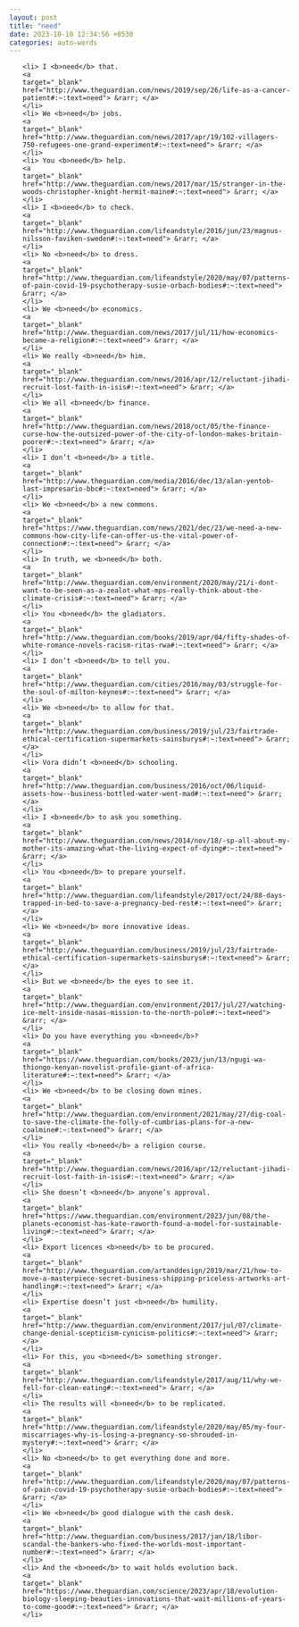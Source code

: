 ```yaml
---
layout: post
title: "need"
date: 2023-10-10 12:34:56 +0530
categories: auto-words
---
```

<ol>

    <li> I <b>need</b> that.
    <a 
    target="_blank" 
    href="http://www.theguardian.com/news/2019/sep/26/life-as-a-cancer-patient#:~:text=need"> &rarr; </a>
    </li>
    <li> We <b>need</b> jobs.
    <a 
    target="_blank" 
    href="http://www.theguardian.com/news/2017/apr/19/102-villagers-750-refugees-one-grand-experiment#:~:text=need"> &rarr; </a>
    </li>
    <li> You <b>need</b> help.
    <a 
    target="_blank" 
    href="http://www.theguardian.com/news/2017/mar/15/stranger-in-the-woods-christopher-knight-hermit-maine#:~:text=need"> &rarr; </a>
    </li>
    <li> I <b>need</b> to check.
    <a 
    target="_blank" 
    href="http://www.theguardian.com/lifeandstyle/2016/jun/23/magnus-nilsson-faviken-sweden#:~:text=need"> &rarr; </a>
    </li>
    <li> No <b>need</b> to dress.
    <a 
    target="_blank" 
    href="http://www.theguardian.com/lifeandstyle/2020/may/07/patterns-of-pain-covid-19-psychotherapy-susie-orbach-bodies#:~:text=need"> &rarr; </a>
    </li>
    <li> We <b>need</b> economics.
    <a 
    target="_blank" 
    href="http://www.theguardian.com/news/2017/jul/11/how-economics-became-a-religion#:~:text=need"> &rarr; </a>
    </li>
    <li> We really <b>need</b> him.
    <a 
    target="_blank" 
    href="http://www.theguardian.com/news/2016/apr/12/reluctant-jihadi-recruit-lost-faith-in-isis#:~:text=need"> &rarr; </a>
    </li>
    <li> We all <b>need</b> finance.
    <a 
    target="_blank" 
    href="http://www.theguardian.com/news/2018/oct/05/the-finance-curse-how-the-outsized-power-of-the-city-of-london-makes-britain-poorer#:~:text=need"> &rarr; </a>
    </li>
    <li> I don’t <b>need</b> a title.
    <a 
    target="_blank" 
    href="http://www.theguardian.com/media/2016/dec/13/alan-yentob-last-impresario-bbc#:~:text=need"> &rarr; </a>
    </li>
    <li> We <b>need</b> a new commons.
    <a 
    target="_blank" 
    href="https://www.theguardian.com/news/2021/dec/23/we-need-a-new-commons-how-city-life-can-offer-us-the-vital-power-of-connection#:~:text=need"> &rarr; </a>
    </li>
    <li> In truth, we <b>need</b> both.
    <a 
    target="_blank" 
    href="http://www.theguardian.com/environment/2020/may/21/i-dont-want-to-be-seen-as-a-zealot-what-mps-really-think-about-the-climate-crisis#:~:text=need"> &rarr; </a>
    </li>
    <li> You <b>need</b> the gladiators.
    <a 
    target="_blank" 
    href="http://www.theguardian.com/books/2019/apr/04/fifty-shades-of-white-romance-novels-racism-ritas-rwa#:~:text=need"> &rarr; </a>
    </li>
    <li> I don’t <b>need</b> to tell you.
    <a 
    target="_blank" 
    href="http://www.theguardian.com/cities/2016/may/03/struggle-for-the-soul-of-milton-keynes#:~:text=need"> &rarr; </a>
    </li>
    <li> We <b>need</b> to allow for that.
    <a 
    target="_blank" 
    href="http://www.theguardian.com/business/2019/jul/23/fairtrade-ethical-certification-supermarkets-sainsburys#:~:text=need"> &rarr; </a>
    </li>
    <li> Vora didn’t <b>need</b> schooling.
    <a 
    target="_blank" 
    href="http://www.theguardian.com/business/2016/oct/06/liquid-assets-how--business-bottled-water-went-mad#:~:text=need"> &rarr; </a>
    </li>
    <li> I <b>need</b> to ask you something.
    <a 
    target="_blank" 
    href="http://www.theguardian.com/news/2014/nov/18/-sp-all-about-my-mother-its-amazing-what-the-living-expect-of-dying#:~:text=need"> &rarr; </a>
    </li>
    <li> You <b>need</b> to prepare yourself.
    <a 
    target="_blank" 
    href="http://www.theguardian.com/lifeandstyle/2017/oct/24/88-days-trapped-in-bed-to-save-a-pregnancy-bed-rest#:~:text=need"> &rarr; </a>
    </li>
    <li> We <b>need</b> more innovative ideas.
    <a 
    target="_blank" 
    href="http://www.theguardian.com/business/2019/jul/23/fairtrade-ethical-certification-supermarkets-sainsburys#:~:text=need"> &rarr; </a>
    </li>
    <li> But we <b>need</b> the eyes to see it.
    <a 
    target="_blank" 
    href="http://www.theguardian.com/environment/2017/jul/27/watching-ice-melt-inside-nasas-mission-to-the-north-pole#:~:text=need"> &rarr; </a>
    </li>
    <li> Do you have everything you <b>need</b>?
    <a 
    target="_blank" 
    href="https://www.theguardian.com/books/2023/jun/13/ngugi-wa-thiongo-kenyan-novelist-profile-giant-of-africa-literature#:~:text=need"> &rarr; </a>
    </li>
    <li> We <b>need</b> to be closing down mines.
    <a 
    target="_blank" 
    href="http://www.theguardian.com/environment/2021/may/27/dig-coal-to-save-the-climate-the-folly-of-cumbrias-plans-for-a-new-coalmine#:~:text=need"> &rarr; </a>
    </li>
    <li> You really <b>need</b> a religion course.
    <a 
    target="_blank" 
    href="http://www.theguardian.com/news/2016/apr/12/reluctant-jihadi-recruit-lost-faith-in-isis#:~:text=need"> &rarr; </a>
    </li>
    <li> She doesn’t <b>need</b> anyone’s approval.
    <a 
    target="_blank" 
    href="https://www.theguardian.com/environment/2023/jun/08/the-planets-economist-has-kate-raworth-found-a-model-for-sustainable-living#:~:text=need"> &rarr; </a>
    </li>
    <li> Export licences <b>need</b> to be procured.
    <a 
    target="_blank" 
    href="http://www.theguardian.com/artanddesign/2019/mar/21/how-to-move-a-masterpiece-secret-business-shipping-priceless-artworks-art-handling#:~:text=need"> &rarr; </a>
    </li>
    <li> Expertise doesn’t just <b>need</b> humility.
    <a 
    target="_blank" 
    href="http://www.theguardian.com/environment/2017/jul/07/climate-change-denial-scepticism-cynicism-politics#:~:text=need"> &rarr; </a>
    </li>
    <li> For this, you <b>need</b> something stronger.
    <a 
    target="_blank" 
    href="http://www.theguardian.com/lifeandstyle/2017/aug/11/why-we-fell-for-clean-eating#:~:text=need"> &rarr; </a>
    </li>
    <li> The results will <b>need</b> to be replicated.
    <a 
    target="_blank" 
    href="http://www.theguardian.com/lifeandstyle/2020/may/05/my-four-miscarriages-why-is-losing-a-pregnancy-so-shrouded-in-mystery#:~:text=need"> &rarr; </a>
    </li>
    <li> No <b>need</b> to get everything done and more.
    <a 
    target="_blank" 
    href="http://www.theguardian.com/lifeandstyle/2020/may/07/patterns-of-pain-covid-19-psychotherapy-susie-orbach-bodies#:~:text=need"> &rarr; </a>
    </li>
    <li> We <b>need</b> good dialogue with the cash desk.
    <a 
    target="_blank" 
    href="http://www.theguardian.com/business/2017/jan/18/libor-scandal-the-bankers-who-fixed-the-worlds-most-important-number#:~:text=need"> &rarr; </a>
    </li>
    <li> And the <b>need</b> to wait holds evolution back.
    <a 
    target="_blank" 
    href="https://www.theguardian.com/science/2023/apr/18/evolution-biology-sleeping-beauties-innovations-that-wait-millions-of-years-to-come-good#:~:text=need"> &rarr; </a>
    </li>